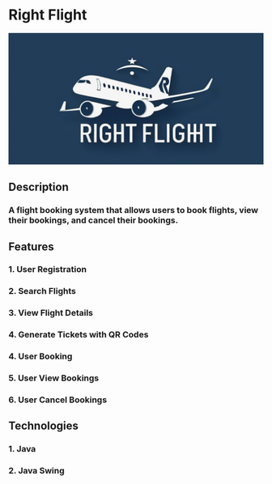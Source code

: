# Right Flight 
![Image description](Assets/Right_FlightforReadme.png)
## Description
### A flight booking system that allows users to book flights, view their bookings, and cancel their bookings.
## Features
### 1. User Registration
### 2. Search Flights
### 3. View Flight Details
### 4. Generate Tickets with QR Codes
### 4. User Booking
### 5. User View Bookings
### 6. User Cancel Bookings
## Technologies
### 1. Java
### 2. Java Swing